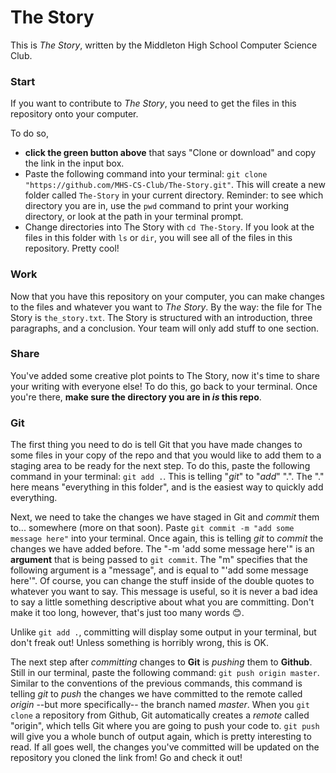 # The Story

This is *The Story*, written by the Middleton High School Computer Science Club.

### Start
If you want to contribute to *The Story*, you need to get the files in this repository onto your computer.

 To do so,
 * **click the green button above** that says "Clone or download" and copy the link in the input box.
 * Paste the following command into your terminal: `git clone "https://github.com/MHS-CS-Club/The-Story.git"`. This will create a new folder called `The-Story` in your current directory. Reminder: to see which directory you are in, use the `pwd` command to print your working directory, or look at the path in your terminal prompt.
 * Change directories into The Story with `cd The-Story`. If you look at the files in this folder with `ls` or `dir`, you will see all of the files in this repository. Pretty cool!

### Work
Now that you have this repository on your computer, you can make changes to the files and whatever you want to *The Story*. By the way: the file for The Story is `the_story.txt`.
The Story is structured with an introduction, three paragraphs, and a conclusion. Your team will only add stuff to one section.

### Share
You've added some creative plot points to The Story, now it's time to share your writing with everyone else! To do this, go back to your terminal.
Once you're there, **make sure the directory you are in *is* this repo**.
### Git
The first thing you need to do is tell Git that you have made changes to some files in your copy of the repo and that you would like to add them to a staging area to be ready for the next step.
To do this, paste the following command in your terminal: `git add .`. This is telling "*git*" to "*add*" ".". The "." here means "everything in this folder", and is the easiest way to quickly add everything.

Next, we need to take the changes we have staged in Git and *commit* them to... somewhere (more on that soon).
Paste `git commit -m "add some message here"` into your terminal. Once again, this is telling *git* to *commit* the changes we have added before. The  "-m 'add some message here'" is an **argument** that is being passed to `git commit`. The "m" specifies that the following argument is a "message", and is equal to "'add some message here'". Of course, you can change the stuff inside of the double quotes to whatever you want to say. This message is useful, so it is never a bad idea to say a little something descriptive about what you are committing. Don't make it too long, however, that's just too many words :blush:.

Unlike `git add .`, committing will display some output in your terminal, but don't freak out! Unless something is horribly wrong, this is OK.

The next step after *committing* changes to **Git** is *pushing* them to **Github**.
Still in our terminal, paste the following command: `git push origin master`. Similar to the conventions of the previous commands, this command is telling *git* to *push* the changes we have committed to the remote called *origin* --but more specifically-- the branch named *master*. When you `git clone` a repository from Github, Git automatically creates a *remote* called "origin", which tells Git where you are going to push your code to.
`git push` will give you a whole bunch of output again, which is pretty interesting to read. If all goes well, the changes you've committed will be updated on the repository you cloned the link from! Go and check it out!
